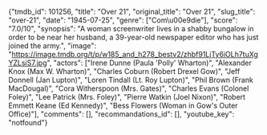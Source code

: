 {"tmdb_id": 101256, "title": "Over 21", "original_title": "Over 21", "slug_title": "over-21", "date": "1945-07-25", "genre": ["Com\u00e9die"], "score": "7.0/10", "synopsis": "A woman screenwriter lives in a shabby bungalow in order to be near her husband, a 39-year-old newspaper editor who has just joined the army.", "image": "https://image.tmdb.org/t/p/w185_and_h278_bestv2/zhbf91LjTy6iOLh7tuXgYZLsiS7.jpg", "actors": ["Irene Dunne (Paula 'Polly' Wharton)", "Alexander Knox (Max W. Wharton)", "Charles Coburn (Robert Drexel Gow)", "Jeff Donnell (Jan Lupton)", "Loren Tindall (Lt. Roy Lupton)", "Phil Brown (Frank MacDougal)", "Cora Witherspoon (Mrs. Gates)", "Charles Evans (Colonel Foley)", "Lee Patrick (Mrs. Foley)", "Pierre Watkin (Joel Nixon)", "Robert Emmett Keane (Ed Kennedy)", "Bess Flowers (Woman in Gow's Outer Office)"], "comments": [], "recommandations_id": [], "youtube_key": "notfound"}